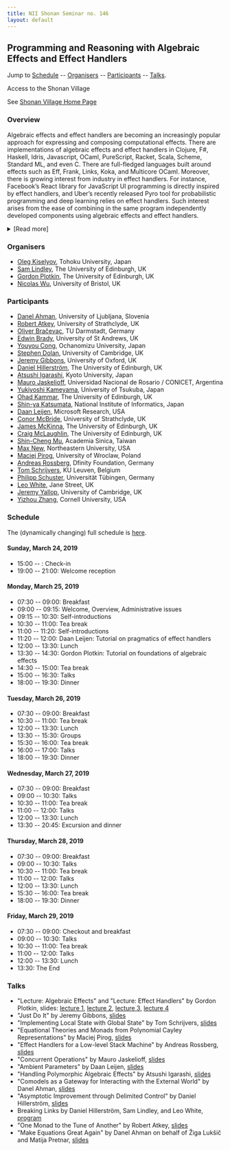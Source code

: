 ```yaml
---
title: NII Shonan Seminar no. 146
layout: default
---
```


## Programming and Reasoning with Algebraic Effects and Effect Handlers

Jump to [Schedule](#schedule) -- [Organisers](#organisers) -- [Participants](#participants) -- [Talks](#talks).

Access to the Shonan Village

See [Shonan Village Home Page](https://www.shonan-village.co.jp/eng/access/)

### Overview

Algebraic effects and effect handlers are becoming an increasingly
popular approach for expressing and composing computational
effects. There are implementations of algebraic effects and effect
handlers in Clojure, F#, Haskell, Idris, Javascript, OCaml,
PureScript, Racket, Scala, Scheme, Standard ML, and even C. There are
full-fledged languages built around effects such as Eff, Frank, Links,
Koka, and Multicore OCaml. Moreover, there is growing interest from
industry in effect handlers. For instance, Facebook’s React library
for JavaScript UI programming is directly inspired by effect handlers,
and Uber’s recently released Pyro tool for probabilistic programming
and deep learning relies on effect handlers. Such interest arises from
the ease of combining in the same program independently developed
components using algebraic effects and effect handlers.

<details><summary class="collapsible">[Read more]</summary>
<p>
The increased adoption and use of algebraic effects and effect
handlers reveal and make pressing three main problems: reasoning,
performance, and typing. These problems may appear disparate, but we
believe there are in fact deep connections that bring them together.
</p>

<p>
<strong>Reasoning</strong>&nbsp;&nbsp; Algebraic effects are defined by a signature of operations
and an equational theory that describes how the operations interact,
providing direct support for reasoning. Effect handlers are modular
interpreters for algebraic effects, giving meaning to such
operations. Existing implementations of effect handlers dispense with
equations, largely because many open questions remain about how to
incorporate them into a programming language. A key question that this
meeting will seek to address is how to reintroduce equations and other
forms of reasoning back into the effect handlers picture. An important
consideration here is how to combine equational theories for several
interacting effects.
</p>

<p>
<strong>Performance</strong>&nbsp;&nbsp; The dominant implementation method, the free monad, is
notably slower than the direct execution of side-effects where
available. A range of approaches for improving performance are under
active investigation. These include direct stack manipulation, in the
case that continuations are used linearly, selective CPS translations,
and fusion transformations. The jury is still out on which techniques
work best in which situations.
</p>

<p>
<strong>Typing</strong>&nbsp;&nbsp; Programming in the large involves working with complex and
interacting systems. Effect type systems are a powerful means of
taming this complexity, in a way that is amenable for practical
programming. Several different effect type systems have been
introduced for algebraic effects and effect handlers. It is not clear
yet precisely what the tradeoffs are between the different
approaches. Many open questions remain over how best to support
features such as generative effects, and how to leverage effect type
systems to support reasoning and to improve performance.
</p>

<p>
Given the complexity of these problems and their importance, we
believe the face-to-face meeting of main community representatives
will promote their solution. We identify five specific application
areas to be discussed at the meeting in the context of the three main
problem areas:

<ul>
  <li>Effect handlers for concurrent and distributed programming;</li>
  <li>Effect handlers for generative effects (ML references, renaming effects, scoped effects, modularity, runST, existentials);</li>
  <li>Effect handlers with behavioral types (parameterized monads, graded monads, type state, session types, answer type modification, dependent types);</li>
  <li>Effect handlers and resource management;</li>
  <li>Effect handlers for probabilistic programming.</li>
</ul>

To promote mutual understanding, we plan for the workshop to have
substantial time available for discussion. Our hope is to emphasize
tutorials, brainstorming, and working-group sessions, rather than mere
conference-like presentations.
</p>

<p>
The field of effect handlers is thriving, and we believe that Shonan
would be an ideal setting to bring researchers interested in the topic
together. A previous meeting held at <a href="https://www.dagstuhl.de/en/program/calendar/semhp/?semnr=18172">Dagstuhl in March 2016, entitled
"<i>From Theory to Practice of Algebraic Effects and Handlers</i>"</a> had more
people willing to participate than it was possible to
accommodate. Since then, the field has grown, and so we anticipate
that there will be an abundance of interest in attending this meeting.
</p>
</details>

### Organisers

- [Oleg Kiselyov](http://okmij.org/ftp/), Tohoku University, Japan
- [Sam Lindley](http://homepages.inf.ed.ac.uk/slindley), The University of Edinburgh, UK
- [Gordon Plotkin](http://homepages.inf.ed.ac.uk/gdp/), The University of Edinburgh, UK
- [Nicolas Wu](http://zenzike.com/), University of Bristol, UK


### Participants

- [Danel Ahman](https://danelahman.github.io/), University of Ljubljana, Slovenia
- [Robert Atkey](https://bentnib.org/), University of Strathclyde, UK
- [Oliver Bračevac](https://www.stg.tu-darmstadt.de/staff/oliver_bracevac_menu/oliver_bracevac.en.jsp), TU Darmstadt, Germany
- [Edwin Brady](https://edwinb.wordpress.com/), University of St Andrews, UK
- [Youyou Cong](https://sites.google.com/site/youyoucong212/), Ochanomizu University, Japan
- [Stephen Dolan](http://stedolan.net/), University of Cambridge, UK
- [Jeremy Gibbons](http://www.cs.ox.ac.uk/jeremy.gibbons/), University of Oxford, UK
- [Daniel Hillerström](https://dhil.net/research), The University of Edinburgh, UK
- [Atsushi Igarashi](https://www.fos.kuis.kyoto-u.ac.jp/~igarashi/index.html.en), Kyoto University, Japan
- [Mauro Jaskelioff](https://www.fceia.unr.edu.ar/~mauro/), Universidad Nacional de Rosario / CONICET, Argentina
- [Yukiyoshi Kameyama](http://www.cs.tsukuba.ac.jp/~kam/), University of Tsukuba, Japan
- [Ohad Kammar](http://www.denotational.co.uk/), The University of Edinburgh, UK
- [Shin-ya Katsumata](http://group-mmm.org/~s-katsumata/index-e.html), National Institute of Informatics, Japan
- [Daan Leijen](https://www.microsoft.com/en-us/research/people/daan/), Microsoft Research, USA
- [Conor McBride](https://personal.cis.strath.ac.uk/conor.mcbride/), University of Strathclyde, UK
- [James McKinna](http://homepages.inf.ed.ac.uk/jmckinna/), The University of Edinburgh, UK
- [Craig McLaughlin](http://homepages.inf.ed.ac.uk/s1544843/), The University of Edinburgh, UK
- [Shin-Cheng Mu](https://www.iis.sinica.edu.tw/pages/scm/), Academia Sinica, Taiwan
- [Max New](https://maxsnew.github.io/), Northeastern University, USA
- [Maciej Pirog](http://www.ii.uni.wroc.pl/~mpirog/), University of Wroclaw, Poland
- [Andreas Rossberg](https://people.mpi-sws.org/~rossberg/), Dfinity Foundation, Germany
- [Tom Schrijvers](https://people.cs.kuleuven.be/~tom.schrijvers/), KU Leuven, Belgium
- [Philipp Schuster](http://ps.informatik.uni-tuebingen.de/team/schuster/), Universität Tübingen, Germany
- [Leo White](http://www.lpw25.net/), Jane Street, UK
- [Jeremy Yallop](https://www.cl.cam.ac.uk/~jdy22/), University of Cambridge, UK
- [Yizhou Zhang](http://www.cs.cornell.edu/~yizhou/), Cornell University, USA


### Schedule

The (dynamically changing) full schedule is [here](https://docs.google.com/spreadsheets/d/10yb2FxemDHKLCNeeJO_wG_GFrfNSyzDkKDl1_W8bMwQ/edit?usp=sharing).

#### Sunday, March 24, 2019

- 15:00 -- : Check-in
- 19:00 -- 21:00: Welcome reception

#### Monday, March 25, 2019

- 07:30 -- 09:00: Breakfast
- 09:00 -- 09:15: Welcome, Overview, Administrative issues
- 09:15 -- 10:30: Self-introductions
- 10:30 -- 11:00: Tea break
- 11:00 -- 11:20: Self-introductions
- 11:20 -- 12:00: Daan Leijen: Tutorial on pragmatics of effect handlers
- 12:00 -- 13:30: Lunch
- 13:30 -- 14:30: Gordon Plotkin: Tutorial on foundations of algebraic effects
- 14:30 -- 15:00: Tea break
- 15:00 -- 16:30: Talks
- 18:00 -- 19:30: Dinner

#### Tuesday, March 26, 2019

- 07:30 -- 09:00: Breakfast
- 10:30 -- 11:00: Tea break
- 12:00 -- 13:30: Lunch
- 13:30 -- 15:30: Groups
- 15:30 -- 16:00: Tea break
- 16:00 -- 17:00: Talks
- 18:00 -- 19:30: Dinner

#### Wednesday, March 27, 2019

- 07:30 -- 09:00: Breakfast
- 09:00 -- 10:30: Talks
- 10:30 -- 11:00: Tea break
- 11:00 -- 12:00: Talks
- 12:00 -- 13:30: Lunch
- 13:30 -- 20:45: Excursion and dinner

#### Thursday, March 28, 2019

- 07:30 -- 09:00: Breakfast
- 09:00 -- 10:30: Talks
- 10:30 -- 11:00: Tea break
- 11:00 -- 12:00: Talks
- 12:00 -- 13:30: Lunch
- 15:30 -- 16:00: Tea break
- 18:00 -- 19:30: Dinner

#### Friday, March 29, 2019

- 07:30 -- 09:00: Checkout and breakfast
- 09:00 -- 10:30: Talks
- 10:30 -- 11:00: Tea break
- 11:00 -- 12:00: Talks
- 12:00 -- 13:30: Lunch
- 13:30:          The End

### Talks

- "Lecture: Algebraic Effects" and "Lecture: Effect Handlers" by Gordon Plotkin, slides: [lecture 1](../static/shonan146/lecture_1_alg_effects_I.pdf), [lecture 2](../static/shonan146/lecture_2_types_and_effects.pdf), [lecture 3](../static/shonan146/lecture_3_alg_effects_II.pdf), [lecture 4](../static/shonan146/lecture_4_effect_handlers.pdf)  
- "Just Do It" by Jeremy Gibbons, [slides](../static/shonan146/just_do_it.pdf)  
- "Implementing Local State with Global State" by Tom Schrijvers, [slides](../static/shonan146/shonan_146_tom_schrijvers.pdf)  
- "Equational Theories and Monads from Polynomial Cayley Representations" by Maciej Pirog, [slides](../static/shonan146/equational_theories_and_monads_from_polynomial_cayley_representations.pdf)
- "Effect Handlers for a Low-level Stack Machine" by Andreas Rossberg, [slides](../static/shonan146/shonan-wasm2019.pdf)  
- "Concurrent Operations" by Mauro Jaskelioff, [slides](../static/shonan146/Concurrent_Operations_Shonan_2019.pdf)  
- "Ambient Parameters" by Daan Leijen, [slides](../static/shonan146/shonan-ambient.html)
- "Handling Polymorphic Algebraic Effects" by Atsushi Igarashi, [slides](../static/shonan146/handling_polymorphic_effects.pdf)  
- "Comodels as a Gateway for Interacting with the External World" by Danel Ahman, [slides](../static/shonan146/shonan19-comodels.pdf)  
- "Asymptotic Improvement through Delimited Control" by Daniel Hillerström, [slides](../static/shonan146/asymptotic_improvement.pdf)
- Breaking Links by Daniel Hillerström, Sam Lindley, and Leo White, [program](../static/shonan146/breaking.links)  
- "One Monad to the Tune of Another" by Robert Atkey, [slides](../static/shonan146/one_monad_to_the_tune_of_another.pdf)
- "Make Equations Great Again" by Danel Ahman on behalf of Žiga Lukšič and Matija Pretnar, [slides](../static/shonan146/mega-slides.pdf)
